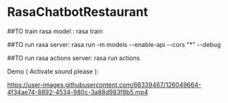 # RasaChatbotRestaurant

##TO train rasa model : rasa train

##TO run rasa server:
rasa run -m models --enable-api --cors "*" --debug

##TO run rasa actions server:
rasa run actions




Demo ( Activate sound please ):


https://user-images.githubusercontent.com/66339467/126049664-4f34ae74-8892-4534-980c-3a88d983f8b5.mp4

